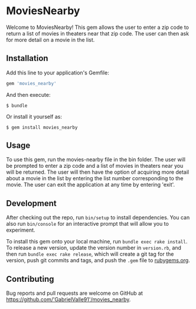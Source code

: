 # MoviesNearby

Welcome to MoviesNearby! This gem allows the user to enter a zip code to return a list of movies in theaters near that zip code. The user can then ask for more detail on a movie in the list.


## Installation

Add this line to your application's Gemfile:

```ruby
gem 'movies_nearby'
```

And then execute:

    $ bundle

Or install it yourself as:

    $ gem install movies_nearby

## Usage

To use this gem, run the movies-nearby file in the bin folder. The user will be prompted to enter a zip code and a list of movies in theaters near you will be returned.
The user will then have the option of acquiring more detail about a movie in the list by entering the list number corresponding to the movie.
The user can exit the application at any time by entering 'exit'.

## Development

After checking out the repo, run `bin/setup` to install dependencies. You can also run `bin/console` for an interactive prompt that will allow you to experiment.

To install this gem onto your local machine, run `bundle exec rake install`. To release a new version, update the version number in `version.rb`, and then run `bundle exec rake release`, which will create a git tag for the version, push git commits and tags, and push the `.gem` file to [rubygems.org](https://rubygems.org).

## Contributing

Bug reports and pull requests are welcome on GitHub at https://github.com/'GabrielValle91'/movies_nearby.
